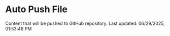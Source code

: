 # Auto Push File

Content that will be pushed to GitHub repository.
Last updated: 06/29/2025, 01:53:46 PM